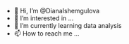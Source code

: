 - 👋 Hi, I’m @DianaIshemgulova
- 👀 I’m interested in ...
- 🌱 I’m currently learning data analysis
- 📫 How to reach me ...

